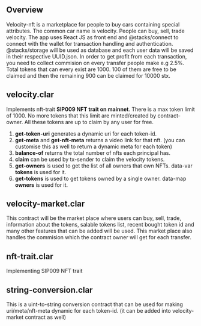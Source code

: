 ## Overview

Velocity-nft is a marketplace for people to buy cars containing special attributes. The common car name is velocity. People can buy, sell, trade velocity. The app uses React JS as front end and @stacks/connect to connect with the wallet for transaction handling and authentication. @stacks/storage will be used as database and each user data will be saved in their respective UUID.json. In order to get profit from each transaction, you need to collect commision on every transfer people make e.g 2.5%. Total tokens that can every exist are 1000. 100 of them are free to be claimed and then the remaining 900 can be claimed for 10000 stx.

## velocity.clar

Implements nft-trait **SIP009 NFT trait on mainnet**. There is a max token limit of 1000. No more tokens that this limit are minted/created by contract-owner. All these tokens are up to claim by any user for free.

1. **get-token-uri** generates a dynamic uri for each token-id.
2. **get-meta** and **get-nft-meta** returns a video link for that nft. (you can customise this as well to return a dynamic meta for each token)
3. **balance-of** returns the total number of nfts each principal has.
4. **claim** can be used by tx-sender to claim the velocity tokens.
5. **get-owners** is used to get the list of all owners that own NFTs. data-var **tokens** is used for it.
6. **get-tokens** is used to get tokens owned by a single owner. data-map **owners** is used for it.

## velocity-market.clar

This contract will be the market place where users can buy, sell, trade, information about the tokens, salable tokens list, recent bought token id and many other features that can be added will be used. This market place also handles the commision which the contract owner will get for each transfer.

## nft-trait.clar

Implementing SIP009 NFT trait

## string-conversion.clar

This is a uint-to-string conversion contract that can be used for making uri/meta/nft-meta dynamic for each token-id. (it can be added into velocity-market contract as well)
